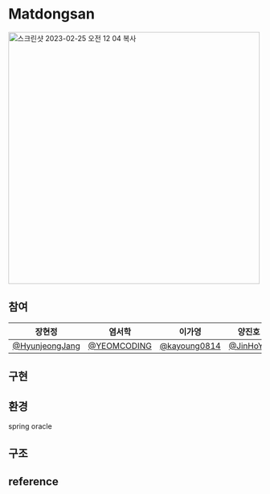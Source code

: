 # Matdongsan
<img width="500" alt="스크린샷 2023-02-25 오전 12 04 복사" src="https://user-images.githubusercontent.com/113197284/221238352-64af84b3-5248-4c3b-82c1-921d378379ad.png">

<h2>참여</h2>

| 장현정 | 염서학 | 이가영 | 양진호 | 이이수 | 김도윤 |
|---|---|---|---|---|---|
| <a href="https://github.com/HyunjeongJang">@HyunjeongJang</a> | <a href="https://github.com/YEOMCODING">@YEOMCODING</a> | <a href="https://github.com/kayoung0814"> @kayoung0814</a> | <a href="https://github.com/JinHoYY"> @JinHoYY </a> | <a href="https://github.com/yisoo98776"> @yisoo98776 </a> | <a href="https://github.com/kimdory"> @kimdory </a> |




<h2>구현</h2>




<h2>환경</h2>
spring oracle

<h2>구조</h2>



<h2>reference</h2>




